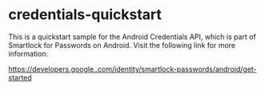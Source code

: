 # credentials-quickstart
This is a quickstart sample for the Android Credentials API, which is part of Smartlock for Passwords on Android.  Visit the following link for more information:

https://developers.google..com/identity/smartlock-passwords/android/get-started
